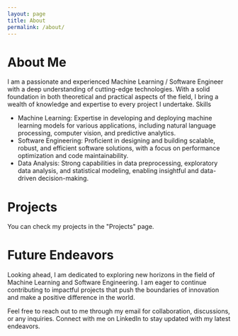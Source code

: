 ```yaml
---
layout: page
title: About
permalink: /about/
---
```


# About Me

I am a passionate and experienced Machine Learning / Software Engineer with a deep understanding of cutting-edge technologies. With a solid foundation in both theoretical and practical aspects of the field, I bring a wealth of knowledge and expertise to every project I undertake.
Skills

- Machine Learning: Expertise in developing and deploying machine learning models for various applications, including natural language processing, computer vision, and predictive analytics.
- Software Engineering: Proficient in designing and building scalable, robust, and efficient software solutions, with a focus on performance optimization and code maintainability.
- Data Analysis: Strong capabilities in data preprocessing, exploratory data analysis, and statistical modeling, enabling insightful and data-driven decision-making.

# Projects
You can check my projects in the "Projects" page. 

# Future Endeavors

Looking ahead, I am dedicated to exploring new horizons in the field of Machine Learning and Software Engineering. I am eager to continue contributing to impactful projects that push the boundaries of innovation and make a positive difference in the world.

Feel free to reach out to me through my email for collaboration, discussions, or any inquiries. Connect with me on LinkedIn to stay updated with my latest endeavors.